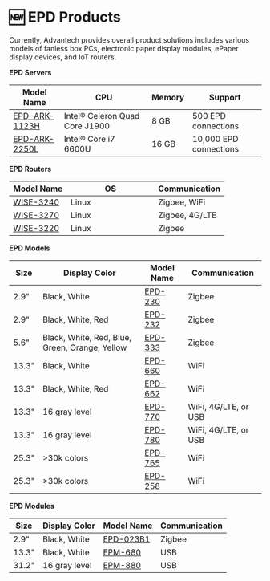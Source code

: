 # 🆕 EPD Products

Currently, Advantech provides  overall product solutions includes various models of fanless box PCs, electronic paper display modules, ePaper display devices, and IoT routers.

**EPD Servers**

<table><thead><tr><th>Model Name</th><th width="159">CPU</th><th>Memory</th><th>Support</th></tr></thead><tbody><tr><td><a href="https://www.advantech.com/zh-tw/products/6a962f35-ccac-4443-8be0-1a8a98f1e784/epd-ark-1123h/mod_77dc458d-6996-4522-9288-087ac19e297a">EPD-ARK-1123H</a></td><td>Intel® Celeron Quad Core J1900</td><td>8 GB</td><td>500 EPD connections</td></tr><tr><td><a href="https://www.advantech.com/zh-tw/products/6a962f35-ccac-4443-8be0-1a8a98f1e784/epd-ark-2250l/mod_452b2201-6da6-4cc3-884f-86cc284ac528">EPD-ARK-2250L</a></td><td>Intel® Core i7 6600U</td><td>16 GB</td><td>10,000 EPD connections</td></tr></tbody></table>

**EPD Routers**

<table><thead><tr><th>Model Name</th><th width="159">OS</th><th>Communication</th></tr></thead><tbody><tr><td><a href="https://www.advantech.com/zh-tw/products/17cdfd4e-330f-4170-b458-fcdad89e5cea/wise-3240/mod_82cb0192-37e4-4fac-a3f6-89ef0b9534e4">WISE-3240</a></td><td>Linux</td><td>Zigbee, WiFi</td></tr><tr><td><a href="https://www.advantech.com/zh-tw/products/17cdfd4e-330f-4170-b458-fcdad89e5cea/wise-3270/mod_5580b4ce-a168-4314-bec4-facd1f296be8">WISE-3270</a></td><td>Linux</td><td>Zigbee, 4G/LTE</td></tr><tr><td><a href="https://www.advantech.com/zh-tw/products/17cdfd4e-330f-4170-b458-fcdad89e5cea/wise-3220/mod_3530a2be-431d-4e4a-b5cc-7156ea767895">WISE-3220</a></td><td>Linux</td><td>Zigbee</td></tr></tbody></table>



**EPD Models**

| Size  | Display Color                                  | Model Name                                                                                                                                 | Communication        |
| ----- | ---------------------------------------------- | ------------------------------------------------------------------------------------------------------------------------------------------ | -------------------- |
| 2.9"  | Black, White                                   | [EPD-230](https://www.advantech.com/zh-tw/products/31602356-e41f-4321-ba9f-012d50648c6b/epd-230/mod\_cf8f9a67-3bff-4018-9b11-02ef7b368853) | Zigbee               |
| 2.9"  | Black, White, Red                              | [EPD-232](https://www.advantech.com/zh-tw/products/31602356-e41f-4321-ba9f-012d50648c6b/epd-232/mod\_3573cb28-1807-486e-a927-28c08f69aefb) | Zigbee               |
| 5.6"  | Black, White, Red, Blue, Green, Orange, Yellow | [EPD-333](https://www.advantech.com/zh-tw/products/31602356-e41f-4321-ba9f-012d50648c6b/epd-333/mod\_379487f9-f4e0-4b2f-bc62-e1b10619f28e) | Zigbee               |
| 13.3" | Black, White                                   | [EPD-660](https://www.advantech.com/zh-tw/products/31602356-e41f-4321-ba9f-012d50648c6b/epd-660/mod\_176e02e8-1894-4021-a3a2-c9b3bdcb7dcb) | WiFi                 |
| 13.3" | Black, White, Red                              | [EPD-662](https://www.advantech.com/zh-tw/products/31602356-e41f-4321-ba9f-012d50648c6b/epd-662/mod\_b909a0f8-66e3-4090-ad41-e2f14c395e30) | WiFi                 |
| 13.3" | 16 gray level                                  | [EPD-770](https://www.advantech.com/zh-tw/products/31602356-e41f-4321-ba9f-012d50648c6b/epd-770/mod\_c8b3e742-7dbf-4194-b74b-d29b2a7e06b9) | WiFi, 4G/LTE, or USB |
| 13.3" | 16 gray level                                  | [EPD-780](https://www.advantech.com/zh-tw/products/31602356-e41f-4321-ba9f-012d50648c6b/epd-780/mod\_d7dfaaad-9b18-4527-90bb-ca87736319f4) | WiFi, 4G/LTE, or USB |
| 25.3" | >30k colors                                    | [EPD-765](https://www.advantech.com/zh-tw/products/31602356-e41f-4321-ba9f-012d50648c6b/epd-765/mod\_d80a7ba1-5993-4ddf-ae19-e3c8e6df16eb) | WiFi                 |
| 25.3" | >30k colors                                    | [EPD-258](https://www.advantech.com/zh-tw/products/31602356-e41f-4321-ba9f-012d50648c6b/epd-258/mod\_4fe940f0-9ae3-40d7-9b0a-a1778c7d0f3b) | WiFi                 |

**EPD Modules**

| Size  | Display Color | Model Name                                                                                                                                     | Communication |
| ----- | ------------- | ---------------------------------------------------------------------------------------------------------------------------------------------- | ------------- |
| 2.9"  | Black, White  | [EPD-023B1](https://www.advantech.com/zh-tw/products/31602356-e41f-4321-ba9f-012d50648c6b/epd-023b1/mod\_a6ea4cd8-6abe-4278-9b52-67134414496f) | Zigbee        |
| 13.3" | Black, White  | [EPM-680](https://www.advantech.com/zh-tw/products/31602356-e41f-4321-ba9f-012d50648c6b/epm-680/mod\_67dbe987-8c7b-4834-bb79-76a51ca063cf)     | USB           |
| 31.2" | 16 gray level | [EPM-880](https://www.advantech.com/zh-tw/products/31602356-e41f-4321-ba9f-012d50648c6b/epm-880/mod\_16ee75cf-4e4b-425c-913f-be9e5484c80b)     | USB           |

